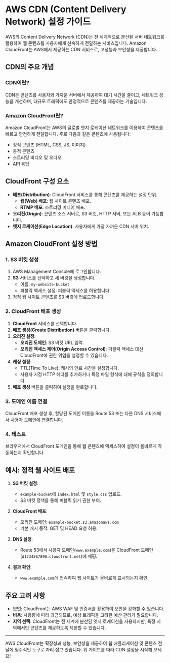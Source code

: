 
# AWS CDN (Content Delivery Network) 설정 가이드

AWS의 Content Delivery Network (CDN)는 전 세계적으로 분산된 서버 네트워크를 활용하여 웹 콘텐츠를 사용자에게 신속하게 전달하는 서비스입니다. Amazon CloudFront는 AWS에서 제공하는 CDN 서비스로, 고성능과 보안성을 제공합니다.

## CDN의 주요 개념

### CDN이란?
CDN은 콘텐츠를 사용자와 가까운 서버에서 제공하여 대기 시간을 줄이고, 네트워크 성능을 개선하며, 대규모 트래픽에도 안정적으로 콘텐츠를 제공하는 기술입니다.

### Amazon CloudFront란?
Amazon CloudFront는 AWS의 글로벌 엣지 로케이션 네트워크를 이용하여 콘텐츠를 빠르고 안전하게 전달합니다. 주로 다음과 같은 콘텐츠에 사용됩니다:
- 정적 콘텐츠 (HTML, CSS, JS, 이미지)
- 동적 콘텐츠
- 스트리밍 비디오 및 오디오
- API 응답

## CloudFront 구성 요소
- **배포(Distribution)**: CloudFront 서비스를 통해 콘텐츠를 제공하는 설정 단위.
    - **웹(Web) 배포**: 웹 사이트 콘텐츠 배포.
    - **RTMP 배포**: 스트리밍 미디어 배포.
- **오리진(Origin)**: 콘텐츠 소스 서버로, S3 버킷, HTTP 서버, 또는 ALB 등이 가능합니다.
- **엣지 로케이션(Edge Location)**: 사용자에게 가장 가까운 CDN 서버 위치.

## Amazon CloudFront 설정 방법

### 1. S3 버킷 생성
1. AWS Management Console에 로그인합니다.
2. **S3** 서비스를 선택하고 새 버킷을 생성합니다.
    - 이름: `my-website-bucket`
    - 퍼블릭 액세스 설정: 퍼블릭 액세스를 허용합니다.
3. 정적 웹 사이트 콘텐츠를 S3 버킷에 업로드합니다.

### 2. CloudFront 배포 생성
1. **CloudFront** 서비스를 선택합니다.
2. **배포 생성(Create Distribution)** 버튼을 클릭합니다.
3. **오리진 설정**:
    - **오리진 도메인**: S3 버킷 URL 입력.
    - **오리진 액세스 제어(Origin Access Control)**: 퍼블릭 액세스 대신 CloudFront에 권한 위임을 설정할 수 있습니다.
4. **캐싱 설정**:
    - TTL(Time To Live): 캐시의 만료 시간을 설정합니다.
    - 사용자 지정 HTTP 헤더를 추가하거나 특정 파일 형식에 대해 규칙을 정의합니다.
5. **배포 생성** 버튼을 클릭하여 설정을 완료합니다.

### 3. 도메인 이름 연결
CloudFront 배포 생성 후, 할당된 도메인 이름을 Route 53 또는 다른 DNS 서비스에서 사용자 도메인에 연결합니다.

### 4. 테스트
브라우저에서 CloudFront 도메인을 통해 웹 콘텐츠에 액세스하여 설정이 올바르게 작동하는지 확인합니다.

## 예시: 정적 웹 사이트 배포
1. **S3 버킷 설정**:
    - `example-bucket`에 `index.html` 및 `style.css` 업로드.
    - S3 버킷 정책을 통해 퍼블릭 읽기 권한 부여.

2. **CloudFront 배포**:
    - 오리진 도메인: `example-bucket.s3.amazonaws.com`
    - 기본 캐시 동작: GET 및 HEAD 요청 허용.

3. **DNS 설정**:
    - Route 53에서 사용자 도메인(`www.example.com`)을 CloudFront 도메인(`d1234567890.cloudfront.net`)에 매핑.

4. **결과 확인**:
    - `www.example.com`에 접속하여 웹 사이트가 올바르게 표시되는지 확인.

## 주요 고려 사항
- **보안**: CloudFront는 AWS WAF 및 인증서를 활용하여 보안을 강화할 수 있습니다.
- **비용**: 사용량에 따라 과금되므로, 예상 트래픽을 고려한 예산 관리가 필요합니다.
- **지역 선택**: CloudFront는 전 세계에 분산된 엣지 로케이션을 사용하지만, 특정 지역에서만 콘텐츠를 제공하도록 제한할 수 있습니다.

---

AWS CloudFront는 확장성과 성능, 보안성을 제공하여 웹 애플리케이션 및 콘텐츠 전달에 필수적인 도구로 자리 잡고 있습니다. 위 가이드를 따라 CDN 설정을 시작해 보세요!
